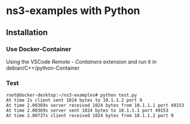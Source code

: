 # ns3-examples with Python

## Installation

### Use Docker-Container

Using the VSCode *Remote - Containers* extension and run it in debian/C++/python-Container. 

### Test
```
root@docker-desktop:~/ns3-examples# python test.py 
At time 2s client sent 1024 bytes to 10.1.1.2 port 9
At time 2.00369s server received 1024 bytes from 10.1.1.1 port 49153
At time 2.00369s server sent 1024 bytes to 10.1.1.1 port 49153
At time 2.00737s client received 1024 bytes from 10.1.1.2 port 9
```



